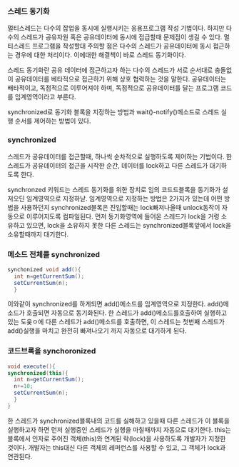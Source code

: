### 스레드 동기화

멀티스레드는 다수의 잡업을 동시에 실행시키는 응용프로그램 작성 기법이다.
하지만 다수의 스레드가 공유자원 혹은 공유데이터에 동시에 접급할때 문제점이 생길 수 있다.
멀티스레드 프로그램을 작성할대 주의할 점은 다수의 스레드가 공유데이터에 동시 접근하는 경우에 대한 처리이다.
이에대한 해결책이 바로 스레드 동기화이다.

스레드 동기화란 공유 데이터에 접근하고자 하는 다수의 스레드가 서로 순서대로 충돌없이 공유데이터를 베타적으로 접근하기 위해 상호 협력하는 것을 말한다.
공유데이터는 배타적이고, 독점적으로 이루어져야 하며, 독점적으로 공유데이터를 달는 프로그램 코드를 임계영역이라고 부른다.

synchronized로 동기화 블록을 지정하는 방법과 wait()-notify()메소드로 스레드 실행 순서를 제어하는 방법이 있다.


### synchronized

스레드가 공유데이터를 접근할때, 하나씩 순차적으로 실행하도록 제어하는 기법이다.
한 스레드가 공유데이터의 접근을 시작한 순간, 데이터를 lock하고 다른 스레드가 대기하도록 한다.

synchronzed 키워드는 스레드 동기화를 위한 장치로 임의 코드드블록을 동기화가 설저오딘 임계영역으로 지정하낟.
임계영역으로 지정하는 방법은 2가지가 있는데 어떤 방법을 사용하던지 synchronized블록은 진입할때는 lock빠져나올때 unlock동작이 자동으로 이루어지도록 컴파일된다.
먼저 동기화영역에 들어온 스레드가 lock을 거렁 소유하고 있으면, lock을 소유하지 못한 다른 스레드는 synchronized블록앞에서 lock을 소유할때까지 대기한다.


### 메소드 전체를 synchronized

```java
synchonized void add(){
  int n=getCurrentSum();
  setCurrentSum(n);
  }
```

이와같이 synchronized를 하게되면 add()메소드를 임계영역으로 지정한다.
add()메소드가 호출되면 자동으로 동기화된다. 한 스레드가 add()메소드를호출하여 실행하고 있는 도웆ㅇ에 다른 스레드가 add()메소드를 호출하면, 
이 스레드는 첫번째 스레드가 add()실행을 마치고 완전히 빠져나오기 까지 자동으로 대기하게 된다.


### 코드브록을 synchoronized

```java
void execute(){
synchronized(this){
  int n=getCurrentSum();
  n+=10;
  setCurrentSum(n);
  }
}
```

한 스레드가 synchronized블록내의 코드를 실해하고 있을때 다른 스레드가 이 블록을 실행하고자 하면 먼저 실행중인 스레드가 실행을 마칠때까지
자동으로 대기한다.
this는 블록에서 인자로 주어진 객체(this)와 연계된 락(lock)을 사용하도록 개발자가 지정한 것이다.
개발자는 this대신 다른 객체의 레퍼런스를 사용할 수 있고, 그 객체가 lock과 연관된다.
